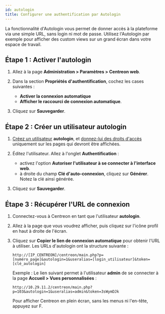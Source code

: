 ```yaml
---
id: autologin
title: Configurer une authentification par Autologin
---
```


La fonctionnalité d'Autologin vous permet de donner accès à la plateforme via une simple URL, sans login ni mot de passe. Utilisez l'Autologin par exemple pour afficher des custom views sur un grand écran dans votre espace de travail. 

## Étape 1 : Activer l'autologin

1. Allez à la page **Administration > Paramètres > Centreon web**.

2. Dans la section **Propriétés d'authentification**, cochez les cases suivantes :

    - **Activer la connexion automatique**
    - **Afficher le raccourci de connexion automatique**. 

3. Cliquez sur **Sauvegarder**.

## Étape 2 : Créer un utilisateur autologin

1. [Créez un utilisateur](../monitoring/basic-objects/contacts-create.md) **autologin**, et [donnez-lui des droits d'accès](../administration/access-control-lists.md) uniquement sur les pages qui devront être affichées.

2. Éditez l'utilisateur. Allez à l'onglet **Authentification** :
    - activez l'option **Autoriser l'utilisateur à se connecter à l'interface web**.
    - à droite du champ **Clé d'auto-connexion**, cliquez sur **Générer**. Notez la clé ainsi générée.

3. Cliquez sur **Sauvegarder**.

## Étape 3 : Récupérer l'URL de connexion

1. Connectez-vous à Centreon en tant que l'utilisateur **autologin**.

2. Allez à la page que vous voudrez afficher, puis cliquez sur l'icône profil en haut à droite de l'écran.

3. Cliquez sur **Copier le lien de connexion automatique** pour obtenir l'URL à utiliser. Les URLs d'autologin ont la structure suivante :

    ```
    http://[IP_CENTREON]/centreon/main.php?p=[numéro_page]&autologin=1&useralias=[login_utilisateur]&token=[clé_autologin]
    ```

    Exemple : Le lien suivant permet à l'utilisateur **admin** de se connecter à la page **Accueil > Vues personnalisées** : 
    ```
    http://10.29.11.2/centreon/main.php?p=103&autologin=1&useralias=admin&token=3sWymDJk
    ```

    Pour afficher Centreon en plein écran, sans les menus ni l'en-tête, appuyez sur F.
 	 
